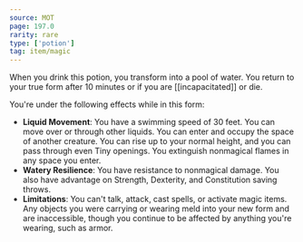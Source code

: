```yaml
---
source: MOT
page: 197.0
rarity: rare
type: ['potion']
tag: item/magic
---
```


When you drink this potion, you transform into a pool of water. You return to your true form after 10 minutes or if you are [[incapacitated]] or die.

You're under the following effects while in this form:

- **Liquid Movement**: You have a swimming speed of 30 feet. You can move over or through other liquids. You can enter and occupy the space of another creature. You can rise up to your normal height, and you can pass through even Tiny openings. You extinguish nonmagical flames in any space you enter.
- **Watery Resilience**: You have resistance to nonmagical damage. You also have advantage on Strength, Dexterity, and Constitution saving throws.
- **Limitations**: You can't talk, attack, cast spells, or activate magic items. Any objects you were carrying or wearing meld into your new form and are inaccessible, though you continue to be affected by anything you're wearing, such as armor.


